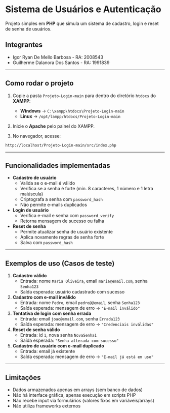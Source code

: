 # Sistema de Usuários e Autenticação

Projeto simples em **PHP** que simula um sistema de cadastro, login e
reset de senha de usuários.

## Integrantes

-   Igor Ryan De Mello Barbosa - RA: 2008543
-   Guilherme Dalanora Dos Santos - RA: 1991839

------------------------------------------------------------------------

##  Como rodar o projeto

1.  Copie a pasta `Projeto-Login-main` para dentro do diretório `htdocs`
    do **XAMPP**:

    -   **Windows** → `C:\xampp\htdocs\Projeto-Login-main`
    -   **Linux** → `/opt/lampp/htdocs/Projeto-Login-main`

2.  Inicie o **Apache** pelo painel do XAMPP.

3.  No navegador, acesse:
```
http://localhost/Projeto-Login-main/src/index.php
```

------------------------------------------------------------------------

##  Funcionalidades implementadas

-   **Cadastro de usuário**
    -   Valida se o e-mail é válido
    -   Verifica se a senha é forte (mín. 8 caracteres, 1 número e 1
        letra maiúscula)
    -   Criptografa a senha com `password_hash`
    -   Não permite e-mails duplicados
-   **Login de usuário**
    -   Verifica e-mail e senha com `password_verify`
    -   Retorna mensagem de sucesso ou falha
-   **Reset de senha**
    -   Permite atualizar senha de usuário existente
    -   Aplica novamente regras de senha forte
    -   Salva com `password_hash`

------------------------------------------------------------------------

##  Exemplos de uso (Casos de teste)

1.  **Cadastro válido**
    -   Entrada: nome `Maria Oliveira`, email `maria@email.com`, senha
        `Senha123`
    -   Saída esperada: usuário cadastrado com sucesso
2.  **Cadastro com e-mail inválido**
    -   Entrada: nome `Pedro`, email `pedro@@email`, senha `Senha123`
    -   Saída esperada: mensagem de erro → `"E-mail inválido"`
3.  **Tentativa de login com senha errada**
    -   Entrada: email `joao@email.com`, senha `Errada123`
    -   Saída esperada: mensagem de erro → `"Credenciais inválidas"`
4.  **Reset de senha válido**
    -   Entrada: id `1`, nova senha `NovaSenha1`
    -   Saída esperada: `"Senha alterada com sucesso"`
5.  **Cadastro de usuário com e-mail duplicado**
    -   Entrada: email já existente
    -   Saída esperada: mensagem de erro → `"E-mail já está em uso"`

------------------------------------------------------------------------

##  Limitações

-   Dados armazenados apenas em arrays (sem banco de dados)
-   Não há interface gráfica, apenas execução em scripts PHP
-   Não recebe input via formulários (valores fixos em variáveis/arrays)
-   Não utiliza frameworks externos
